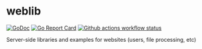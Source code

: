 # weblib

[![GoDoc](https://godoc.org/github.com/stts-se/weblib?status.svg)](https://godoc.org/github.com/stts-se/weblib)
[![Go Report Card](https://goreportcard.com/badge/github.com/stts-se/weblib)](https://goreportcard.com/report/github.com/stts-se/weblib) [![Github actions workflow status](https://github.com/stts-se/weblib/workflows/Go/badge.svg)](https://github.com/stts-se/weblib/actions)


Server-side libraries and examples for websites (users, file processing, etc)
